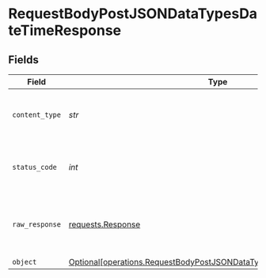 # RequestBodyPostJSONDataTypesDateTimeResponse


## Fields

| Field                                                                                                                                                | Type                                                                                                                                                 | Required                                                                                                                                             | Description                                                                                                                                          |
| ---------------------------------------------------------------------------------------------------------------------------------------------------- | ---------------------------------------------------------------------------------------------------------------------------------------------------- | ---------------------------------------------------------------------------------------------------------------------------------------------------- | ---------------------------------------------------------------------------------------------------------------------------------------------------- |
| `content_type`                                                                                                                                       | *str*                                                                                                                                                | :heavy_check_mark:                                                                                                                                   | HTTP response content type for this operation                                                                                                        |
| `status_code`                                                                                                                                        | *int*                                                                                                                                                | :heavy_check_mark:                                                                                                                                   | HTTP response status code for this operation                                                                                                         |
| `raw_response`                                                                                                                                       | [requests.Response](https://requests.readthedocs.io/en/latest/api/#requests.Response)                                                                | :heavy_check_mark:                                                                                                                                   | Raw HTTP response; suitable for custom response parsing                                                                                              |
| `object`                                                                                                                                             | [Optional[operations.RequestBodyPostJSONDataTypesDateTimeResponseBody]](../../models/operations/requestbodypostjsondatatypesdatetimeresponsebody.md) | :heavy_minus_sign:                                                                                                                                   | OK                                                                                                                                                   |